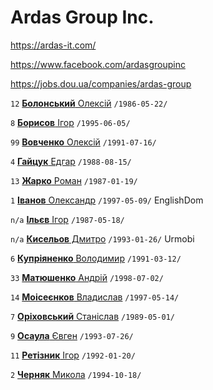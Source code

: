 # Ardas Group Inc.

https://ardas-it.com/

https://www.facebook.com/ardasgroupinc

https://jobs.dou.ua/companies/ardas-group

`12` [**Болонський** Олексій](/players/bolonskiy.oleksiy.19860522.jpg) `/1986-05-22/`

`8` [**Борисов** Ігор](/players/borysov.igor.19950605.jpg) `/1995-06-05/`

`99` [**Вовченко** Олексій](/players/vovchenko.oleksiy.19910716.jpg) `/1991-07-16/`

`4` [**Гайцук** Едгар](/players/gaytsuk.edgar.19880815.jpg) `/1988-08-15/`

`13` [**Жарко** Роман](/players/zharko.roman.19870119.jpg) `/1987-01-19/`

`1` [**Іванов** Олександр](/players/ivanov.oleksandr.19970509.jpg) `/1997-05-09/` EnglishDom

`n/a` [**Ільєв** Ігор](/players/ilyev.igor.19870518.jpg) `/1987-05-18/` 

`n/a` [**Кисельов** Дмитро](/players/kiselov.dmytro.19930126.jpg) `/1993-01-26/` Urmobi

`6` [**Купріяненко** Володимир](/players/kuprianenko.volodymyr.19910312.jpg) `/1991-03-12/`

`33` [**Матюшенко** Андрій](/players/matuishenko.andrii.19980702.jpg) `/1998-07-02/`

`14` [**Моісеєнков** Владислав](/players/moiseenkov.vladislav.19970514.jpg) `/1997-05-14/`

`7` [**Оріховський** Станіслав](/players/orekhovskiy.stanislav.19890501.jpg) `/1989-05-01/`

`9` [**Осаула** Євген](/players/osaula.yevhen.19930726.jpg) `/1993-07-26/`

`11` [**Ретізник** Ігор](/players/retiznik.igor.19920120.jpg) `/1992-01-20/`

`2` [**Черняк** Микола](/players/cherniak.mykola.19941018.jpg) `/1994-10-18/`
